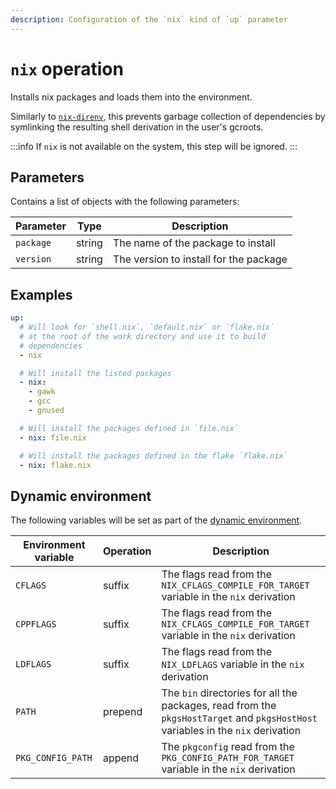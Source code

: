 ```yaml
---
description: Configuration of the `nix` kind of `up` parameter
---
```


# `nix` operation

Installs nix packages and loads them into the environment.

Similarly to [`nix-direnv`](https://github.com/nix-community/nix-direnv), this prevents garbage collection of dependencies by symlinking the resulting shell derivation in the user's gcroots.

:::info
If `nix` is not available on the system, this step will be ignored.
:::

## Parameters

Contains a list of objects with the following parameters:

| Parameter        | Type      | Description                                           |
|------------------|-----------|-------------------------------------------------------|
| `package` | string | The name of the package to install |
| `version` | string | The version to install for the package |

## Examples

```yaml
up:
  # Will look for `shell.nix`, `default.nix` or `flake.nix`
  # at the root of the work directory and use it to build
  # dependencies
  - nix

  # Will install the listed packages
  - nix:
    - gawk
    - gcc
    - gnused

  # Will install the packages defined in `file.nix`
  - nix: file.nix

  # Will install the packages defined in the flake `flake.nix`
  - nix: flake.nix
```

## Dynamic environment

The following variables will be set as part of the [dynamic environment](/reference/dynamic-environment).

| Environment variable | Operation | Description |
|----------------------|-----------|-------------|
| `CFLAGS` | suffix | The flags read from the `NIX_CFLAGS_COMPILE_FOR_TARGET` variable in the `nix` derivation |
| `CPPFLAGS` | suffix | The flags read from the `NIX_CFLAGS_COMPILE_FOR_TARGET` variable in the `nix` derivation |
| `LDFLAGS` | suffix | The flags read from the `NIX_LDFLAGS` variable in the `nix` derivation |
| `PATH` | prepend | The `bin` directories for all the packages, read from the `pkgsHostTarget` and `pkgsHostHost` variables in the `nix` derivation |
| `PKG_CONFIG_PATH` | append | The `pkgconfig` read from the `PKG_CONFIG_PATH_FOR_TARGET` variable in the `nix` derivation |
